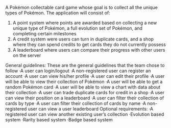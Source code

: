 A Pokémon collectable card game whose goal is to collect all the unique types of Pokémon.
The application will consist of:
1. A point system where points are awarded based on collecting a new unique type of Pokémon, a full evolution set of Pokémon, and completing certain milestones
2. A credit system were users can turn in duplicate cards, and a shop where they can spend credits to get cards they do not currently possess
3. A leaderboard where users can compare their progress with other users on the server

General guidelines: These are the general guidelines that the team chose to follow
·A user can login/logout
·A non-registered user can register an account
·A user can view his/her profile
·A user can edit their profile
·A user will be able to view their collection of Pokémon
·A user will be able to get a random Pokémon card
·A user will be able to view a chart with data about their collection
·A user can trade duplicate cards for credit in a shop
·A user can view their position on a leaderboard
·A user can filter their collection of cards by type
·A user can filter their collection of cards by name
·A non-registered user can view a user leaderboard
Optional requirements:
·A registered user can view another existing user’s collection
·Evolution based system
·Rarity based system
·Badge based system
